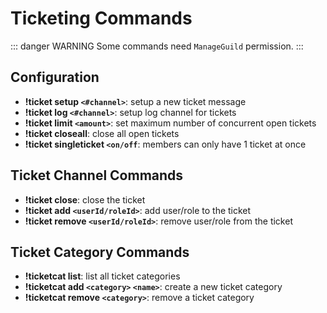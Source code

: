 # Ticketing Commands

::: danger WARNING
Some commands need `ManageGuild` permission.
:::

## Configuration

- **!ticket setup `<#channel>`**: setup a new ticket message
- **!ticket log `<#channel>`**: setup log channel for tickets
- **!ticket limit `<amount>`**: set maximum number of concurrent open tickets
- **!ticket closeall**: close all open tickets
- **!ticket singleticket `<on/off`**: members can only have 1 ticket at once

## Ticket Channel Commands

- **!ticket close**: close the ticket
- **!ticket add `<userId/roleId>`**: add user/role to the ticket
- **!ticket remove `<userId/roleId>`**: remove user/role from the ticket

## Ticket Category Commands

- **!ticketcat list**: list all ticket categories
- **!ticketcat add `<category>` `<name>`**: create a new ticket category
- **!ticketcat remove `<category>`**: remove a ticket category
